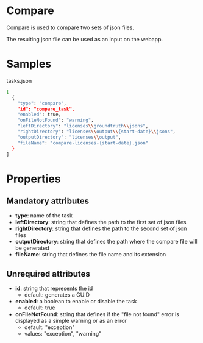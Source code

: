 # Compare

Compare is used to compare two sets of json files.

The resulting json file can be used as an input on the webapp.

# Samples

tasks.json

```sh
[
  {
    "type": "compare",
    "id": "compare_task",
    "enabled": true,
    "onFileNotFound": "warning",
    "leftDirectory": "licenses\\groundtruth\\jsons",
    "rightDirectory": "licenses\\output\\{start-date}\\jsons",
    "outputDirectory": "licenses\\output",
    "fileName": "compare-licenses-{start-date}.json"
  }
] 
```

# Properties

## Mandatory attributes

- **type**: name of the task
- **leftDirectory**: string that defines the path to the first set of json files
- **rightDirectory**: string that defines the path to the second set of json files
- **outputDirectory**: string that defines the path where the compare file will be generated
- **fileName**: string that defines the file name and its extension

## Unrequired attributes

- **id**: string that represents the id
    - default: generates a GUID
- **enabled**: a boolean to enable or disable the task
    - default: true
- **onFileNotFound**: string that defines if the "file not found" error is displayed as a simple warning or as an error
    - default: "exception"
    - values: "exception", "warning"